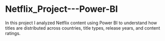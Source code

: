 # Netflix_Project---Power-BI
In this project I analyzed Netflix content using Power BI to understand how titles are distributed across countries, title types, release years, and content ratings.
